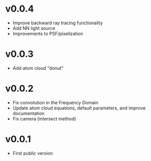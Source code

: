 # v0.0.4
- Improve backward ray tracing functionality
- Add NN light source
- Improvements to PSF/pixelization

# v0.0.3

- Add atom cloud "donut"

# v0.0.2

- Fix convolution in the Frequency Domain
- Update atom cloud equations, default parameters, and improve documentation
- Fix camera (intersect method)

# v0.0.1

- First public version
